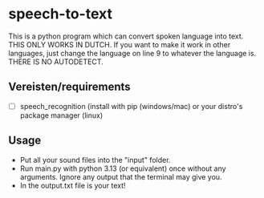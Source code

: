 # speech-to-text
This is a python program which can convert spoken language into text. THIS ONLY WORKS IN DUTCH. If you want to make it work in other languages, just change the language on line 9 to whatever the language is. THERE IS NO AUTODETECT.
## Vereisten/requirements
- [ ] speech_recognition (install with pip (windows/mac) or your distro's package manager (linux)
## Usage
- Put all your sound files into the "input" folder.
- Run main.py with python 3.13 (or equivalent) once without any arguments. Ignore any output that the terminal may give you.
- In the output.txt file is your text!
